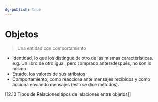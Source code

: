 ```yaml
---
dg-publish: true
---
```

# Objetos
> Una entidad con comportamiento

- Identidad, lo que los distingue de otro de las mismas características. e.g. Un libro de otro igual, pero comprado antes/después, no son lo mismo.
- Estado, los valores de sus atributos
- Comportamiento, como reacciona ante mensajes recibidos y como acciona enviando mensajes (esto se dice métodos).

[[2.10 Tipos de Relaciones|tipos de relaciones entre objetos]]
